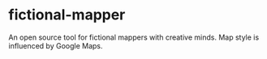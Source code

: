 # fictional-mapper
An open source tool for fictional mappers with creative minds. Map style is influenced by Google Maps.
